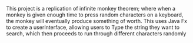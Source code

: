 This project is a replication of infinite monkey theorem; where when a monkey is given enough time to press random characters on a keyboard,
the monkey will eventually produce something of worth. 
This uses Java Fx to create a userInterface, allowing users to Type the string they want to search,
which then proceeds to run through different characters randomly
